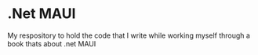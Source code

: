 # .Net MAUI
My respository to hold the code that I write while working myself through a book thats about .net MAUI
